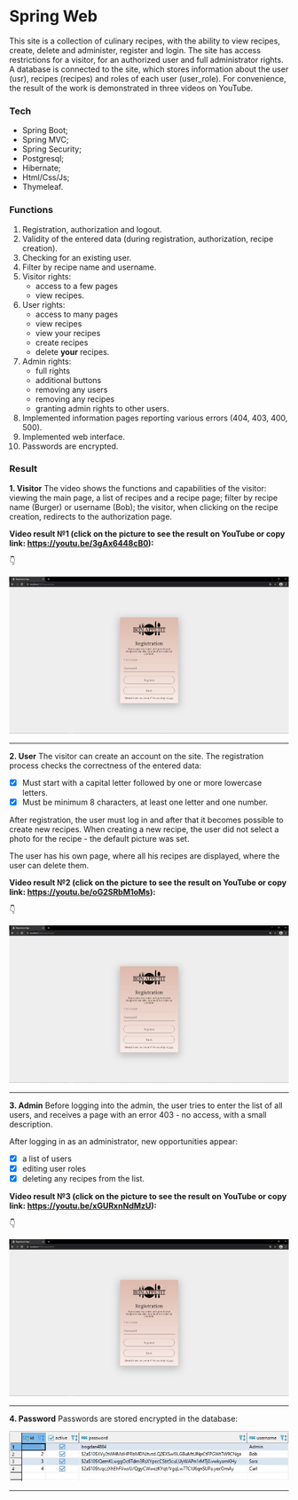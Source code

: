 # Spring Web

This site is a collection of culinary recipes, with the ability to view recipes, create, delete and administer, register and login. The site has access restrictions for a 
visitor, for an authorized user and full administrator rights. A database is connected to the site, which stores information about the user (usr), recipes (recipes) and 
roles of each user (user_role). For convenience, the result of the work is demonstrated in three videos on YouTube.

### Tech

* Spring Boot;
* Spring MVC;
* Spring Security;
* Postgresql;
* Hibernate;
* Html/Css/Js;
* Thymeleaf.

### Functions 

1. Registration, authorization and logout.
2. Validity of the entered data (during registration, authorization, recipe creation).
3. Checking for an existing user.
4. Filter by recipe name and username.
5. Visitor rights: 
   - access to a few pages 
   - view recipes.
6. User rights: 
   - access to many pages 
   - view recipes 
   - view your recipes 
   - create recipes 
   - delete **your** recipes.
7. Admin rights: 
   - full rights
   - additional buttons
   - removing any users
   - removing any recipes
   - granting admin rights to other users.
8. Implemented information pages reporting various errors (404, 403, 400, 500).
9. Implemented web interface.
10. Passwords are encrypted.

### Result

**1. Visitor** 
The video shows the functions and capabilities of the visitor: viewing the main page, a list of recipes and a recipe page; filter by recipe name (Burger) or username (Bob); the visitor, when clicking on the recipe creation, redirects to the authorization page.

**Video result №1 (click on the picture to see the result on YouTube or copy link: https://youtu.be/3gAx6448cB0):**

👇

[![Video](https://github.com/bbogdasha/springWebApp/blob/master/screenshots/YouTube.jpg)](https://youtu.be/3gAx6448cB0)

---

**2. User** 
The visitor can create an account on the site. The registration process checks the correctness of the entered data:
- [x] Must start with a capital letter followed by one or more lowercase letters.
- [x] Must be minimum 8 characters, at least one letter and one number.

After registration, the user must log in and after that it becomes possible to create new recipes. When creating a new recipe, the user did not select a photo for the recipe - the default picture was set.

The user has his own page, where all his recipes are displayed, where the user can delete them.

**Video result №2 (click on the picture to see the result on YouTube or copy link: https://youtu.be/oG2SRbM1oMs):**

  👇
  
[![Video](https://github.com/bbogdasha/springWebApp/blob/master/screenshots/YouTube.jpg)](https://youtu.be/oG2SRbM1oMs)

---

**3. Admin**
Before logging into the admin, the user tries to enter the list of all users, and receives a page with an error 403 - no access, with a small description.

After logging in as an administrator, new opportunities appear: 
- [x] a list of users 
- [x] editing user roles 
- [x] deleting any recipes from the list.

**Video result №3 (click on the picture to see the result on YouTube or copy link: https://youtu.be/xGURxnNdMzU):**

  👇
  
[![Video](https://github.com/bbogdasha/springWebApp/blob/master/screenshots/YouTube.jpg)](https://youtu.be/xGURxnNdMzU)

---

**4. Password**
Passwords are stored encrypted in the database:

![screenshot](https://github.com/bbogdasha/springWebApp/blob/master/screenshots/screen1.jpg)

---
